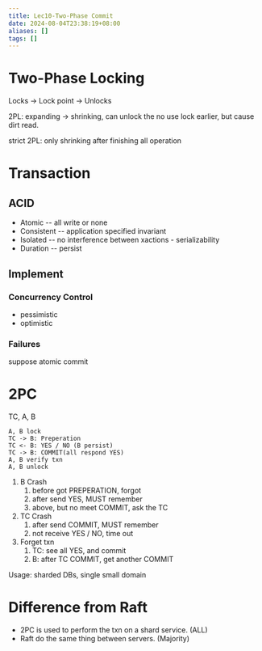 ```yaml
---
title: Lec10-Two-Phase Commit
date: 2024-08-04T23:38:19+08:00
aliases: []
tags: []
---
```


# Two-Phase Locking

Locks -> Lock point -> Unlocks

2PL: expanding -> shrinking, can unlock the no use lock earlier, but cause dirt read.

strict 2PL: only shrinking after finishing all operation

# Transaction

## ACID

- Atomic -- all write or none
- Consistent -- application specified invariant
- Isolated -- no interference between xactions - serializability
- Duration -- persist

## Implement

### Concurrency Control

- pessimistic
- optimistic

### Failures

suppose atomic commit

# 2PC

TC, A, B

```
A, B lock
TC -> B: Preperation
TC <- B: YES / NO (B persist)
TC -> B: COMMIT(all respond YES)
A, B verify txn
A, B unlock
```

1. B Crash
	1. before got PREPERATION, forgot
	2. after send YES, MUST remember
	3. above, but no meet COMMIT, ask the TC
2. TC Crash
	1. after send COMMIT, MUST remember
	2. not receive YES / NO, time out
3. Forget txn
	1. TC: see all YES, and commit
	2. B: after TC COMMIT, get another COMMIT

Usage: sharded DBs, single small domain

# Difference from Raft

- 2PC is used to perform the txn on a shard service. (ALL)
- Raft do the same thing between servers. (Majority)
